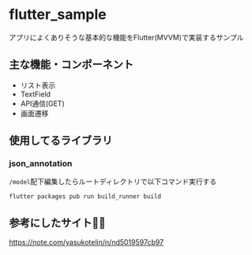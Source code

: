 # flutter_sample

アプリによくありそうな基本的な機能をFlutter(MVVM)で実装するサンプル

## 主な機能・コンポーネント

* リスト表示
* TextField
* API通信(GET)
* 画面遷移

## 使用してるライブラリ

### json_annotation

`/model`配下編集したらルートディレクトリで以下コマンド実行する

```
flutter packages pub run build_runner build
```

## 参考にしたサイト🙇‍♂️
https://note.com/yasukotelin/n/nd5019597cb97